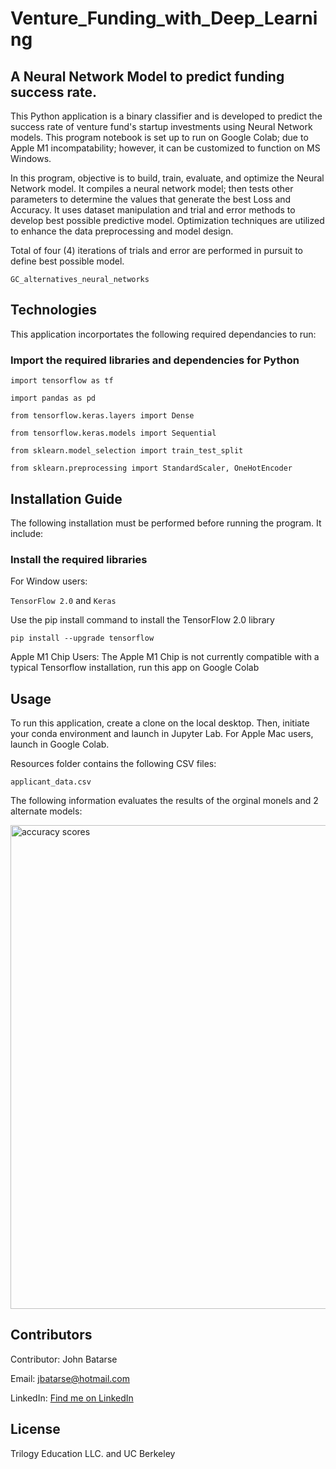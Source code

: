 # Venture_Funding_with_Deep_Learning
## A Neural Network Model to predict funding success rate.

This Python application is a binary classifier and is developed to predict the success rate of venture fund's startup investments using Neural Network models. This program notebook is set up to run on Google Colab; due to Apple M1 incompatability; however, it can be customized to function on MS Windows.

In this program, objective is to build, train, evaluate, and optimize the Neural Network model. It compiles a neural network model; then tests other parameters to determine the values that generate the best Loss and Accuracy. It uses dataset manipulation and trial and error methods to develop best possible predictive model. Optimization techniques are utilized to enhance the data preprocessing and model design.

Total of four (4) iterations of trials and error are performed in pursuit to define best possible model.

`GC_alternatives_neural_networks`

## Technologies

This application incorportates the following required  dependancies to run:

### Import the required libraries and dependencies for Python

`import tensorflow as tf`

`import pandas as pd`

`from tensorflow.keras.layers import Dense`

`from tensorflow.keras.models import Sequential`

`from sklearn.model_selection import train_test_split`

`from sklearn.preprocessing import StandardScaler, OneHotEncoder`


## Installation Guide

The following installation must be performed before running the program. It include:

### Install the required libraries 

For Window users:

`TensorFlow 2.0` and `Keras`

Use the pip install command to install the TensorFlow 2.0 library

`pip install --upgrade tensorflow`

Apple M1 Chip Users:
The Apple M1 Chip is not currently compatible with a typical Tensorflow installation, run this app on Google Colab


## Usage

To run this application, create a clone on the local desktop. Then, initiate your conda environment and launch in Jupyter Lab. For Apple Mac users, launch in Google Colab.

Resources folder contains the following CSV files:

`applicant_data.csv`


The following information evaluates the results of the orginal monels and 2 alternate models:


<img width="774" alt="accuracy scores" src="https://user-images.githubusercontent.com/93550651/161475831-925c1f7b-2994-4c45-b8e3-8dc677c8f2e6.png">


## Contributors

Contributor: John Batarse  

Email: jbatarse@hotmail.com

LinkedIn: [Find me on LinkedIn](<https://www.linkedin.com/in/john-a-batarse-760a26116/>)


## License

Trilogy Education LLC. and UC Berkeley
